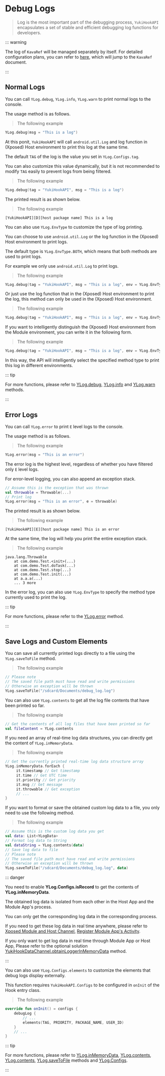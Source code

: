 # Debug Logs

> Log is the most important part of the debugging process, `YukiHookAPI` encapsulates a set of stable and efficient debugging log functions for developers.

::: warning

The log of `KavaRef` will be managed separately by itself.
For detailed configuration plans, you can refer to [here](https://highcapable.github.io/KavaRef/en/library/kavaref-core#exception-handling),
which will jump to the `KavaRef` document.

:::

## Normal Logs

You can call `YLog.debug`, `YLog.info`, `YLog.warn` to print normal logs to the console.

The usage method is as follows.

> The following example

```kotlin
YLog.debug(msg = "This is a log")
```

At this ponit, `YukiHookAPI` will call `android.util.Log` and log function in (Xposed) Host environment to print this log at the same time.

The default `TAG` of the log is the value you set in `YLog.Configs.tag`.

You can also customize this value dynamically, but it is not recommended to modify `TAG` easily to prevent logs from being filtered.

> The following example

```kotlin
YLog.debug(tag = "YukiHookAPI", msg = "This is a log")
```

The printed result is as shown below.

> The following example

```:no-line-numbers
[YukiHookAPI][D][host package name] This is a log
```

You can also use `YLog.EnvType` to customize the type of log printing.

You can choose to use `android.util.Log` or the log function in the (Xposed) Host environment to print logs.

The default type is `YLog.EnvType.BOTH`, which means that both methods are used to print logs.

For example we only use `android.util.Log` to print logs.

> The following example

```kotlin
YLog.debug(tag = "YukiHookAPI", msg = "This is a log", env = YLog.EnvType.LOGD)
```

Or just use the log function that in the (Xposed) Host environment to print the log, this method can only be used in the (Xposed) Host environment.

> The following example

```kotlin
YLog.debug(tag = "YukiHookAPI", msg = "This is a log", env = YLog.EnvType.XPOSED_ENVIRONMENT)
```

If you want to intelligently distinguish the (Xposed) Host environment from the Module environment, you can write it in the following form.

> The following example

```kotlin
YLog.debug(tag = "YukiHookAPI", msg = "This is a log", env = YLog.EnvType.SCOPE)
```

In this way, the API will intelligently select the specified method type to print this log in different environments.

::: tip

For more functions, please refer to [YLog.debug](../public/com/highcapable/yukihookapi/hook/log/YLog#debug-method), [YLog.info](../public/com/highcapable/yukihookapi/hook/log/YLog#info-method) and [YLog.warn](../public/com/highcapable/yukihookapi/hook/log/YLog#warn-method) methods.

:::

## Error Logs

You can call `YLog.error` to print `E` level logs to the console.

The usage method is as follows.

> The following example

```kotlin
YLog.error(msg = "This is an error")
```

The error log is the highest level, regardless of whether you have filtered only `E` level logs.

For error-level logging, you can also append an exception stack.

```kotlin
// Assume this is the exception that was thrown
val throwable = Throwable(...)
// Print log
YLog.error(msg = "This is an error", e = throwable)
```

The printed result is as shown below.

> The following example

```:no-line-numbers
[YukiHookAPI][E][host package name] This is an error
```

At the same time, the log will help you print the entire exception stack.

> The following example

```:no-line-numbers
java.lang.Throwable
    at com.demo.Test.<init>(...)
    at com.demo.Test.doTask(...)
    at com.demo.Test.stop(...)
    at com.demo.Test.init(...)
    at a.a.a(...)
    ... 3 more
```

In the error log, you can also use `YLog.EnvType` to specify the method type currently used to print the log.

::: tip

For more functions, please refer to the [YLog.error](../public/com/highcapable/yukihookapi/hook/log/YLog#error-method) method.

:::

## Save Logs and Custom Elements

You can save all currently printed logs directly to a file using the `YLog.saveToFile` method.

> The following example

```kotlin
// Please note
// The saved file path must have read and write permissions
// Otherwise an exception will be thrown
YLog.saveToFile("/sdcard/Documents/debug_log.log")
```

You can also use `YLog.contents` to get all the log file contents that have been printed so far.

> The following example

```kotlin
// Get the contents of all log files that have been printed so far
val fileContent = YLog.contents
```

If you need an array of real-time log data structures, you can directly get the content of `YLog.inMemoryData`.

> The following example

```kotlin
// Get the currently printed real-time log data structure array
YLog.inMemoryData.forEach {
     it.timestamp // Get timestamp
     it.time // Get UTC time
     it.priority // Get priority
     it.msg // Get message
     it.throwable // Get exception
     // ...
}
```

If you want to format or save the obtained custom log data to a file, you only need to use the following method.

> The following example

```kotlin
// Assume this is the custom log data you get
val data: List<YLogData>
// Format log data to String
val dataString = YLog.contents(data)
// Save log data to file
// Please note
// The saved file path must have read and write permissions
// Otherwise an exception will be thrown
YLog.saveToFile("/sdcard/Documents/debug_log.log", data)
```

::: danger

You need to enable **YLog.Configs.isRecord** to get the contents of **YLog.inMemoryData**.

The obtained log data is isolated from each other in the Host App and the Module App's process.

You can only get the corresponding log data in the corresponding process.

If you need to get these log data in real time anywhere, please refer to [Xposed Module and Host Channel](xposed-channel), [Register Module App's Activity](host-inject#register-module-app-s-activity).

If you only want to get log data in real time through Module App or Host App, Please refer to the optional solution [YukiHookDataChannel.obtainLoggerInMemoryData](../public/com/highcapable/yukihookapi/hook/xposed/channel/YukiHookDataChannel#obtainloggerinmemorydata-method) method.

:::

You can also use `YLog.Configs.elements` to customize the elements that debug logs display externally.

This function requires `YukiHookAPI.Configs` to be configured in `onInit` of the Hook entry class.

> The following example

```kotlin
override fun onInit() = configs {
    debugLog {
        // ...
        elements(TAG, PRIORITY, PACKAGE_NAME, USER_ID)
    }
    // ...
}
```

::: tip

For more functions, please refer to [YLog.inMemoryData](../public/com/highcapable/yukihookapi/hook/log/YLog#inmemorydata-field), [YLog.contents](../public/com/highcapable/yukihookapi/hook/log/YLog#contents-field), [YLog.contents](../public/com/highcapable/yukihookapi/hook/log/YLog#contents-method), [YLog.saveToFile](../public/com/highcapable/yukihookapi/hook/log/YLog#savetofile-method) methods and [YLog.Configs](../public/com/highcapable/yukihookapi/hook/log/YLog#configs-object).

:::